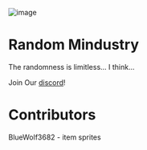 ![image](https://raw.githubusercontent.com/sporrus/randomMindustry/master/assets/icon.png)
# Random Mindustry
The randomness is limitless... I think...

Join Our [discord](https://discord.gg/ztC6WJUxZK)!

# Contributors
BlueWolf3682 - item sprites